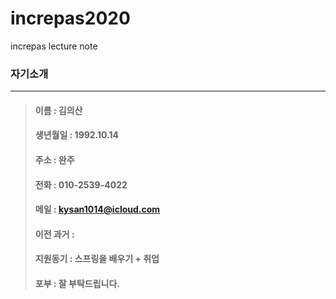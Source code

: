 # increpas2020
increpas lecture note

### 자기소개
***

> #### 이름      : 김의산
> #### 생년월일  : 1992.10.14
> #### 주소      : 완주
> #### 전화      : 010-2539-4022
> #### 메일      : kysan1014@icloud.com
> #### 이전 과거 : 
> #### 지원동기  : 스프링을 배우기 + 취업
> #### 포부      : 잘 부탁드립니다.

